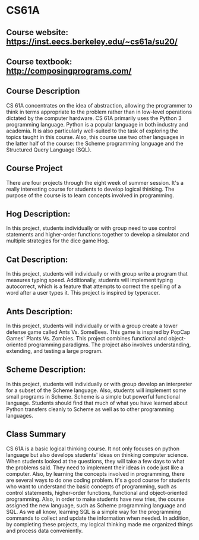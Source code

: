 # CS61A
## Course website: https://inst.eecs.berkeley.edu/~cs61a/su20/
## Course textbook: http://composingprograms.com/
## Course Description
CS 61A concentrates on the idea of abstraction, allowing the programmer to think in terms appropriate to the problem rather than in low-level operations dictated by the computer hardware. CS 61A primarily uses the Python 3 programming language. Python is a popular language in both industry and academia. It is also particularly well-suited to the task of exploring the topics taught in this course. Also, this course use two other languages in the latter half of the course: the Scheme programming language and the Structured Query Language (SQL).

## Course Project
There are four projects through the eight week of summer session. It's a really interesting course for students to develop logical thinking. The purpose of the course is to learn concepts involved in programming.

## Hog Description:
In this project, students  individually or with group need to use control statements and higher-order functions together to develop a simulator and multiple strategies for the dice game Hog. 

## Cat Description:
In this project, students will  individually or with group write a program that measures typing speed. Additionally, students will implement typing autocorrect, which is a feature that attempts to correct the spelling of a word after a user types it. This project is inspired by typeracer.

## Ants Description:
In this project, students will individually or with a group create a tower defense game called Ants Vs. SomeBees. This game is inspired by PopCap Games' Plants Vs. Zombies.
This project combines functional and object-oriented programming paradigms. The project also involves understanding, extending, and testing a large program.

## Scheme Description:
In this project, students will individually or with group develop an interpreter for a subset of the Scheme language. Also, students will implement some small programs in Scheme. Scheme is a simple but powerful functional language. Students should find that much of what you have learned about Python transfers cleanly to Scheme as well as to other programming languages.

## Class Summary
CS 61A is a basic logical thinking course. It not only focuses on python language but also develops students' ideas on thinking computer science. When students looked at the questions, they will take a few days to what the problems said. They need to implement their ideas in code just like a computer. Also, by learning the concepts involved in programming, there are several ways to do one coding problem. It's a good course for students who want to understand the basic concepts of programming, such as control statements, higher-order functions, functional and object-oriented programming. Also, in order to make students have new tries, the course assigned the new language, such as Scheme programming language and SQL. As we all know, learning SQL is a simple way for the programming commands to collect and update the information when needed. In addition, by completing these projects, my logical thinking made me organized things and process data conveniently.
